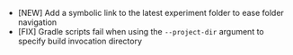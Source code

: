 * [NEW] Add a symbolic link to the latest experiment folder to ease folder navigation
* [FIX] Gradle scripts fail when using the ```--project-dir``` argument to specify build invocation directory
